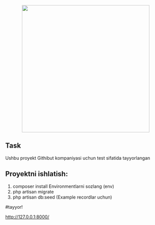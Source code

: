 <p align="center"><a href="https://laravel.com" target="_blank"><img src="https://raw.githubusercontent.com/laravel/art/master/logo-lockup/5%20SVG/2%20CMYK/1%20Full%20Color/laravel-logolockup-cmyk-red.svg" width="400"></a></p>

## Task

Ushbu proyekt Githibut kompaniyasi uchun test sifatida tayyorlangan


## Proyektni ishlatish:

1. composer install
   Environmentlarni sozlang (env)
2. php artisan migrate
3. php artisan db:seed  (Example recordlar uchun)


#tayyor!

http://127.0.0.1:8000/
